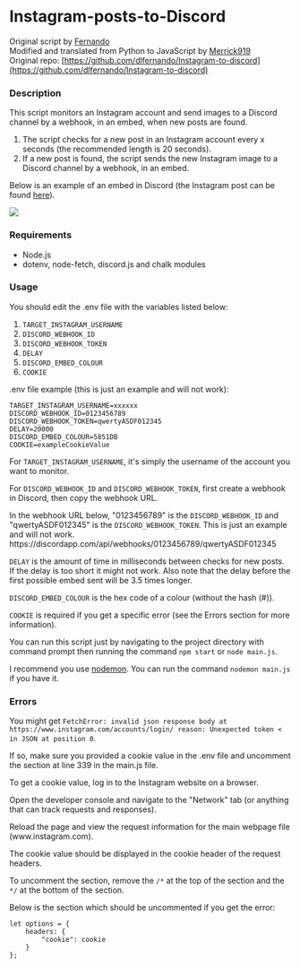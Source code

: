 # Instagram-posts-to-Discord
Original script by [Fernando](https://github.com/dlfernando/)\
Modified and translated from Python to JavaScript by [Merrick919](https://github.com/Merrick919)\
Original repo: [https://github.com/dlfernando/Instagram-to-discord](https://github.com/dlfernando/Instagram-to-discord)

### Description

This script monitors an Instagram account and send images to a Discord channel by a webhook, in an embed, when new posts are found.

1. The script checks for a new post in an Instagram account every x seconds (the recommended length is 20 seconds).
2. If a new post is found, the script sends the new Instagram image to a Discord channel by a webhook, in an embed.

Below is an example of an embed in Discord (the Instagram post can be found [here](https://www.instagram.com/p/CKRd2fJjx-7/)).

![](https://i.imgur.com/GYqI8Pu.png)

### Requirements

- Node.js
- dotenv, node-fetch, discord.js and chalk modules

### Usage

You should edit the .env file with the variables listed below:
1. `TARGET_INSTAGRAM_USERNAME`
2. `DISCORD_WEBHOOK_ID`
3. `DISCORD_WEBHOOK_TOKEN`
4. `DELAY`
5. `DISCORD_EMBED_COLOUR`
6. `COOKIE`

.env file example (this is just an example and will not work):
```
TARGET_INSTAGRAM_USERNAME=xxxxxx
DISCORD_WEBHOOK_ID=0123456789
DISCORD_WEBHOOK_TOKEN=qwertyASDF012345
DELAY=20000
DISCORD_EMBED_COLOUR=5851DB
COOKIE=exampleCookieValue
```

For `TARGET_INSTAGRAM_USERNAME`, it's simply the username of the account you want to monitor.

For `DISCORD_WEBHOOK_ID` and `DISCORD_WEBHOOK_TOKEN`, first create a webhook in Discord, then copy the webhook URL.

In the webhook URL below, "0123456789" is the `DISCORD_WEBHOOK_ID` and "qwertyASDF012345" is the `DISCORD_WEBHOOK_TOKEN`. This is just an example and will not work.\
https://<!--comment to unlink-->discordapp.com/api/webhooks/0123456789/qwertyASDF012345

`DELAY` is the amount of time in milliseconds between checks for new posts. If the delay is too short it might not work. Also note that the delay before the first possible embed sent will be 3.5 times longer.

`DISCORD_EMBED_COLOUR` is the hex code of a colour (without the hash (#)).

`COOKIE` is required if you get a specific error (see the Errors section for more information).

You can run this script just by navigating to the project directory with command prompt then running the command `npm start` or `node main.js`.

I recommend you use [nodemon](https://www.npmjs.com/package/nodemon). You can run the command `nodemon main.js` if you have it.

### Errors

You might get `FetchError: invalid json response body at https://www.instagram.com/accounts/login/ reason: Unexpected token < in JSON at position 0`.

If so, make sure you provided a cookie value in the .env file and uncomment the section at line 339 in the main.js file.

To get a cookie value, log in to the Instagram website on a browser.

Open the developer console and navigate to the "Network" tab (or anything that can track requests and responses).

Reload the page and view the request information for the main webpage file (www<!--comment to unlink-->.instagram.com).

The cookie value should be displayed in the cookie header of the request headers.

To uncomment the section, remove the `/*` at the top of the section and the `*/` at the bottom of the section.

Below is the section which should be uncommented if you get the error:
```
let options = {
    headers: {
        "cookie": cookie
    }
};
```